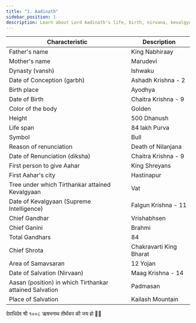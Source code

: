 ```yaml
---
title: "1. Aadinath"
sidebar_position: 1
description: Learn about Lord Aadinath's life, birth, nirvana, kevalgyan, and other important details.
---
```


| Characteristic | Description |
|---|---|
| Father's name | King Nabhiraay |
| Mother's name | Marudevi |
| Dynasty (vansh) | Ishwaku |
| Date of Conception (garbh) | Ashadh Krishna - 2 |
| Birth place | Ayodhya |
| Date of Birth | Chaitra Krishna - 9 |
| Color of the body | Golden |
| Height | 500 Dhanush |
| Life span | 84 lakh Purva |
| Symbol | Bull |
| Reason of renunciation | Death of Nilanjana |
| Date of Renunciation (diksha) | Chaitra Krishna - 9 |
| First person to give Aahar | King Shreyans |
| First Aahar's city | Hastinapur |
| Tree under which Tirthankar attained Kevalgyaan | Vat |
| Date of Kevalgyaan (Supreme Intelligence) | Falgun Krishna - 11 |
| Chief Gandhar | Vrishabhsen |
| Chief Ganini  | Brahmi |
| Total Gandhars | 84 |
| Chief Shrota | Chakravarti King Bharat |
| Area of Samavsaran | 12 Yojan  |
| Date of Salvation (Nirvaan) | Maag Krishna - 14 |
| Aasan (position) in which Tirthankar attained Salvation | Padmasan |
| Place of Salvation | Kailash Mountain |

<p style={{textAlign: "center", fontWeight: 'bold'}}>देवाधिदेव श्री १००८ ऋषभनाथ तीर्थंकर की जय हो 🙏🏻</p>



